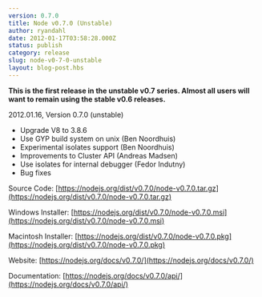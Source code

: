```yaml
---
version: 0.7.0
title: Node v0.7.0 (Unstable)
author: ryandahl
date: 2012-01-17T03:58:28.000Z
status: publish
category: release
slug: node-v0-7-0-unstable
layout: blog-post.hbs
---
```


**This is the first release in the unstable v0.7 series. Almost all users will want to remain using the stable v0.6 releases.**

2012.01.16, Version 0.7.0 (unstable)

- Upgrade V8 to 3.8.6
- Use GYP build system on unix (Ben Noordhuis)
- Experimental isolates support (Ben Noordhuis)
- Improvements to Cluster API (Andreas Madsen)
- Use isolates for internal debugger (Fedor Indutny)
- Bug fixes

Source Code: [https://nodejs.org/dist/v0.7.0/node-v0.7.0.tar.gz](https://nodejs.org/dist/v0.7.0/node-v0.7.0.tar.gz)

Windows Installer: [https://nodejs.org/dist/v0.7.0/node-v0.7.0.msi](https://nodejs.org/dist/v0.7.0/node-v0.7.0.msi)

Macintosh Installer: [https://nodejs.org/dist/v0.7.0/node-v0.7.0.pkg](https://nodejs.org/dist/v0.7.0/node-v0.7.0.pkg)

Website: [https://nodejs.org/docs/v0.7.0/](https://nodejs.org/docs/v0.7.0/)

Documentation: [https://nodejs.org/docs/v0.7.0/api/](https://nodejs.org/docs/v0.7.0/api/)
